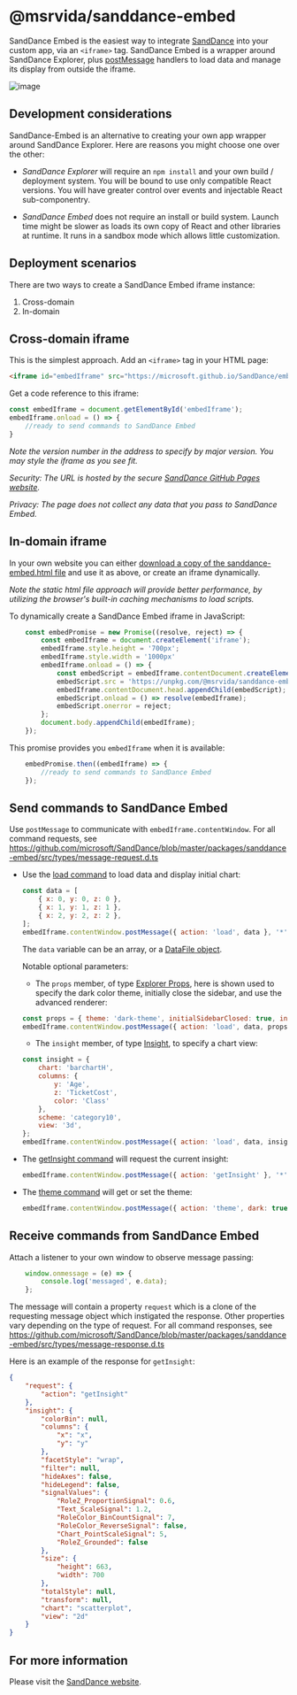# @msrvida/sanddance-embed

SandDance Embed is the easiest way to integrate [SandDance](https://microsoft.github.io/SandDance/) into your custom app, via an `<iframe>` tag. SandDance Embed is a wrapper around SandDance Explorer, plus [postMessage](https://developer.mozilla.org/en-US/docs/Web/API/Window/postMessage) handlers to load data and manage its display from outside the iframe.

![image](https://user-images.githubusercontent.com/11507384/72197128-a99cdd80-33d2-11ea-9b49-5d470db0abc1.png)

## Development considerations
SandDance-Embed is an alternative to creating your own app wrapper around SandDance Explorer. Here are reasons you might choose one over the other:

* *SandDance Explorer* will require an `npm install` and your own build / deployment system. You will be bound to use only compatible React versions. You will have greater control over events and injectable React sub-componentry.

* *SandDance Embed* does not require an install or build system. Launch time might be slower as loads its own copy of React and other libraries at runtime. It runs in a sandbox mode which allows little customization.

## Deployment scenarios
There are two ways to create a SandDance Embed iframe instance:
1. Cross-domain
2. In-domain

## Cross-domain iframe
This is the simplest approach. Add an `<iframe>` tag in your HTML page:
```html
<iframe id="embedIframe" src="https://microsoft.github.io/SandDance/embed/v4/sanddance-embed.html" style="height:700px;width:100%"></iframe>
```

Get a code reference to this iframe:
```js
const embedIframe = document.getElementById('embedIframe');
embedIframe.onload = () => {
    //ready to send commands to SandDance Embed
}
```

*Note the version number in the address to specify by major version. You may style the iframe as you see fit.*

*Security: The URL is hosted by the secure [SandDance GitHub Pages website](https://github.com/microsoft/SandDance/tree/master/docs/embed).*

*Privacy: The page does not collect any data that you pass to SandDance Embed.*

## In-domain iframe
In your own website you can either [download a copy of the sanddance-embed.html file](https://microsoft.github.io/SandDance/embed/v4/sanddance-embed.html) and use it as above, or create an iframe dynamically.

*Note the static html file approach will provide better performance, by utilizing the browser's built-in caching mechanisms to load scripts.*

To dynamically create a SandDance Embed iframe in JavaScript:
```js
    const embedPromise = new Promise((resolve, reject) => {
        const embedIframe = document.createElement('iframe');
        embedIframe.style.height = '700px';
        embedIframe.style.width = '1000px'
        embedIframe.onload = () => {
            const embedScript = embedIframe.contentDocument.createElement('script');
            embedScript.src = 'https://unpkg.com/@msrvida/sanddance-embed@4/dist/umd/sanddance-embed.js';
            embedIframe.contentDocument.head.appendChild(embedScript);
            embedScript.onload = () => resolve(embedIframe);
            embedScript.onerror = reject;
        };
        document.body.appendChild(embedIframe);
    });
```
This promise provides you `embedIframe` when it is available:
```js
    embedPromise.then((embedIframe) => {
        //ready to send commands to SandDance Embed
    });
```

## Send commands to SandDance Embed
Use `postMessage` to communicate with `embedIframe.contentWindow`. For all command requests, see https://github.com/microsoft/SandDance/blob/master/packages/sanddance-embed/src/types/message-request.d.ts

* Use the [load command](https://microsoft.github.io/SandDance/docs/sanddance-embed/v4/interfaces/types_message_request.MessageRequest_Load.html) to load data and display initial chart:
    ```js
    const data = [
        { x: 0, y: 0, z: 0 },
        { x: 1, y: 1, z: 1 },
        { x: 2, y: 2, z: 2 },
    ];
    embedIframe.contentWindow.postMessage({ action: 'load', data }, '*');
    ```
    
    The `data` variable can be an array, or a [DataFile object](https://microsoft.github.io/SandDance/docs/sanddance-explorer/v4/interfaces/DataFile.html). 
    
    Notable optional parameters:

    * The `props` member, of type [Explorer Props](https://microsoft.github.io/SandDance/docs/sanddance-explorer/v4/interfaces/Props.html), here is shown used to specify the dark color theme, initially close the sidebar, and use the advanced renderer: 
    ```js
    const props = { theme: 'dark-theme', initialSidebarClosed: true, initialRenderer: { advanced: true } };
    embedIframe.contentWindow.postMessage({ action: 'load', data, props }, '*');
    ```

    * The `insight` member, of type [Insight](https://microsoft.github.io/SandDance/docs/sanddance-specs/v1/interfaces/Insight.html), to specify a chart view: 
    ```js
    const insight = {
        chart: 'barchartH',
        columns: {
            y: 'Age',
            z: 'TicketCost',
            color: 'Class'
        },
        scheme: 'category10',
        view: '3d',
    };
    embedIframe.contentWindow.postMessage({ action: 'load', data, insight }, '*');
    ```

* The [getInsight command](https://microsoft.github.io/SandDance/docs/sanddance-embed/v4/interfaces/types_message_request.MessageRequest_GetInsight.html) will request the current insight:
    ```js
    embedIframe.contentWindow.postMessage({ action: 'getInsight' }, '*');
    ```

* The [theme command](https://microsoft.github.io/SandDance/docs/sanddance-embed/v4/interfaces/types_message_request.MessageRequest_Theme.html) will get or set the theme:
    ```js
    embedIframe.contentWindow.postMessage({ action: 'theme', dark: true }, '*');
    ```

## Receive commands from SandDance Embed
Attach a listener to your own window to observe message passing:
```js
    window.onmessage = (e) => {
        console.log('messaged', e.data);
    };
```
The message will contain a property `request` which is a clone of the requesting message object which instigated the response. Other properties vary depending on the type of request. For all command responses, see https://github.com/microsoft/SandDance/blob/master/packages/sanddance-embed/src/types/message-response.d.ts

 Here is an example of the response for `getInsight`:
```json
{
    "request": {
        "action": "getInsight"
    },
    "insight": {
        "colorBin": null,
        "columns": {
            "x": "x",
            "y": "y"
        },
        "facetStyle": "wrap",
        "filter": null,
        "hideAxes": false,
        "hideLegend": false,
        "signalValues": {
            "RoleZ_ProportionSignal": 0.6,
            "Text_ScaleSignal": 1.2,
            "RoleColor_BinCountSignal": 7,
            "RoleColor_ReverseSignal": false,
            "Chart_PointScaleSignal": 5,
            "RoleZ_Grounded": false
        },
        "size": {
            "height": 663,
            "width": 700
        },
        "totalStyle": null,
        "transform": null,
        "chart": "scatterplot",
        "view": "2d"
    }
}
```

## For more information
Please visit the [SandDance website](https://microsoft.github.io/SandDance/).
